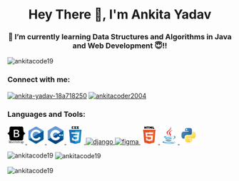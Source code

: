 <h1 align="center">Hey There 👋, I'm Ankita Yadav</h1>
<h3 align="center">🌱 I’m currently learning Data Structures and Algorithms in Java and Web Development 😇!!</h3>

<p align="left"> <img src="https://komarev.com/ghpvc/?username=ankitacode19&label=Profile%20views&color=0e75b6&style=flat" alt="ankitacode19" /> </p>

<h3 align="left">Connect with me:</h3>
<p align="left">
<a href="https://linkedin.com/in/ankita-yadav-18a718250" target="blank"><img align="center" src="https://raw.githubusercontent.com/rahuldkjain/github-profile-readme-generator/master/src/images/icons/Social/linked-in-alt.svg" alt="ankita-yadav-18a718250" height="30" width="40" /></a>
<a href="https://www.hackerrank.com/ankitacoder2004" target="blank"><img align="center" src="https://raw.githubusercontent.com/rahuldkjain/github-profile-readme-generator/master/src/images/icons/Social/hackerrank.svg" alt="ankitacoder2004" height="30" width="40" /></a>
</p>

<h3 align="left">Languages and Tools:</h3>
<p align="left"> <a href="https://getbootstrap.com" target="_blank" rel="noreferrer"> <img src="https://raw.githubusercontent.com/devicons/devicon/master/icons/bootstrap/bootstrap-plain-wordmark.svg" alt="bootstrap" width="40" height="40"/> </a> <a href="https://www.cprogramming.com/" target="_blank" rel="noreferrer"> <img src="https://raw.githubusercontent.com/devicons/devicon/master/icons/c/c-original.svg" alt="c" width="40" height="40"/> </a> <a href="https://www.w3schools.com/cpp/" target="_blank" rel="noreferrer"> <img src="https://raw.githubusercontent.com/devicons/devicon/master/icons/cplusplus/cplusplus-original.svg" alt="cplusplus" width="40" height="40"/> </a> <a href="https://www.w3schools.com/css/" target="_blank" rel="noreferrer"> <img src="https://raw.githubusercontent.com/devicons/devicon/master/icons/css3/css3-original-wordmark.svg" alt="css3" width="40" height="40"/> </a> <a href="https://www.djangoproject.com/" target="_blank" rel="noreferrer"> <img src="https://cdn.worldvectorlogo.com/logos/django.svg" alt="django" width="40" height="40"/> </a> <a href="https://www.figma.com/" target="_blank" rel="noreferrer"> <img src="https://www.vectorlogo.zone/logos/figma/figma-icon.svg" alt="figma" width="40" height="40"/> </a> <a href="https://www.w3.org/html/" target="_blank" rel="noreferrer"> <img src="https://raw.githubusercontent.com/devicons/devicon/master/icons/html5/html5-original-wordmark.svg" alt="html5" width="40" height="40"/> </a> <a href="https://www.java.com" target="_blank" rel="noreferrer"> <img src="https://raw.githubusercontent.com/devicons/devicon/master/icons/java/java-original.svg" alt="java" width="40" height="40"/> </a> <a href="https://www.python.org" target="_blank" rel="noreferrer"> <img src="https://raw.githubusercontent.com/devicons/devicon/master/icons/python/python-original.svg" alt="python" width="40" height="40"/> </a> </p>

<p><img align="left" src="https://github-readme-stats.vercel.app/api/top-langs?username=ankitacode19&show_icons=true&locale=en&layout=compact" alt="ankitacode19" /></p>

<p>&nbsp;<img align="center" src="https://github-readme-stats.vercel.app/api?username=ankitacode19&show_icons=true&locale=en" alt="ankitacode19" /></p>

<p><img align="center" src="https://github-readme-streak-stats.herokuapp.com/?user=ankitacode19&" alt="ankitacode19" /></p>


<!---


<table>
<tr>
<td><img src="https://github-readme-stats.vercel.app/api?username=ankitacode19&show_icons=true" width="500"></td>
<td>

### Hi there 👋)


🌱 I’m currently learning Data Structures and Algorithms in Java and Web Development 😇!!
<br><br>
<a href="https://www.hackerrank.com/ankitacoder2004" target="_blank" title="Redirect to homepage">
                <img height="50px" width="50px"
                    src="https://res.cloudinary.com/dnv3ztqf1/image/upload/v1599229238/for%20github%20profile/HackerRank_logo_clbbjf.svg" /></a>
</td>


</tr>
</table>


       

**ankitacode19/ankitacode19** is a ✨ _special_ ✨ repository because its `README.md` (this file) appears on your GitHub profile.

Here are some ideas to get you started:

- 🔭 I’m currently working on ...

- 👯 I’m looking to collaborate on ...
- 🤔 I’m looking for help with ...
- 💬 Ask me about ...
- 📫 How to reach me: ...
- 😄 Pronouns: ...
- ⚡ Fun fact: ...
-->
